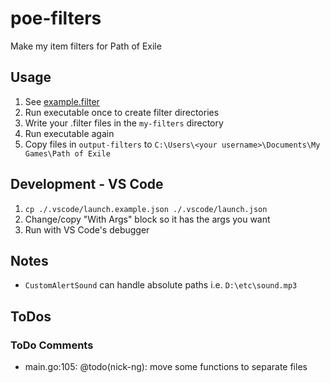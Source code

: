 # poe-filters
Make my item filters for Path of Exile

## Usage
1. See [example.filter](https://github.com/nick-ng/poe-filters/blob/main/my-filters/example.filter)
2. Run executable once to create filter directories
3. Write your .filter files in the `my-filters` directory
4. Run executable again
5. Copy files in `output-filters` to `C:\Users\<your username>\Documents\My Games\Path of Exile`

## Development - VS Code
1. `cp ./.vscode/launch.example.json ./.vscode/launch.json`
2. Change/copy "With Args" block so it has the args you want
3. Run with VS Code's debugger

## Notes

* `CustomAlertSound` can handle absolute paths i.e. `D:\etc\sound.mp3`

## ToDos

### ToDo Comments

- main.go:105: @todo(nick-ng): move some functions to separate files
